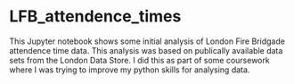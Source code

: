 # LFB_attendence_times
This Jupyter notebook shows some initial analysis of London Fire Bridgade attendence time data. This analysis was based on publically available data sets from the London Data Store. I did this as part of some coursework where I was trying to improve my python skills for analysing data.

